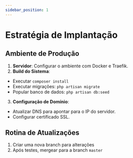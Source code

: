```yaml
---
sidebar_position: 1
---
```


# Estratégia de Implantação

## Ambiente de Produção

1. **Servidor**: Configurar o ambiente com Docker e Traefik.
2. **Build do Sistema**:

- Executar `composer install`
- Executar migrações: `php artisan migrate`
- Popular banco de dados: `php artisan db:seed`

3. **Configuração de Domínio**:

- Atualizar DNS para apontar para o IP do servidor.
- Configurar certificado SSL.

## Rotina de Atualizações

1. Criar uma nova branch para alterações
2. Após testes, mergear para a branch `master`
